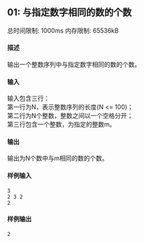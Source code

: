 ﻿## 01: 与指定数字相同的数的个数
总时间限制: 1000ms     内存限制: 65536kB

#### 描述

输出一个整数序列中与指定数字相同的数的个数。

#### 输入

输入包含三行：  
第一行为N，表示整数序列的长度(N <= 100)；  
第二行为N个整数，整数之间以一个空格分开；  
第三行包含一个整数，为指定的整数m。

#### 输出

输出为N个数中与m相同的数的个数。

#### 样例输入

	3
	2 3 2
	2

#### 样例输出

    2







